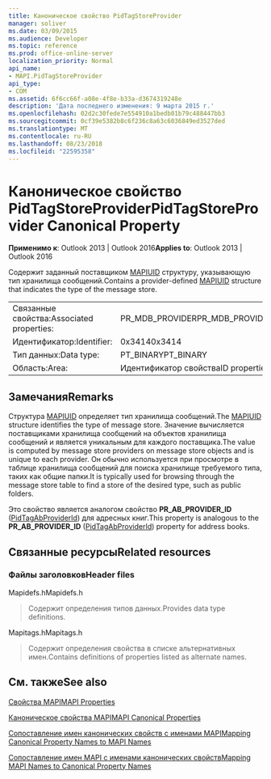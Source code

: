 ```yaml
---
title: Каноническое свойство PidTagStoreProvider
manager: soliver
ms.date: 03/09/2015
ms.audience: Developer
ms.topic: reference
ms.prod: office-online-server
localization_priority: Normal
api_name:
- MAPI.PidTagStoreProvider
api_type:
- COM
ms.assetid: 6f6cc66f-a08e-4f8e-b33a-d3674319248e
description: 'Дата последнего изменения: 9 марта 2015 г.'
ms.openlocfilehash: 02d2c30fede7e554910a1bedb01b79c488447bb3
ms.sourcegitcommit: 0cf39e5382b8c6f236c8a63c6036849ed3527ded
ms.translationtype: MT
ms.contentlocale: ru-RU
ms.lasthandoff: 08/23/2018
ms.locfileid: "22595358"
---
```

# <a name="pidtagstoreprovider-canonical-property"></a><span data-ttu-id="b40d7-103">Каноническое свойство PidTagStoreProvider</span><span class="sxs-lookup"><span data-stu-id="b40d7-103">PidTagStoreProvider Canonical Property</span></span>

  
  
<span data-ttu-id="b40d7-104">**Применимо к**: Outlook 2013 | Outlook 2016</span><span class="sxs-lookup"><span data-stu-id="b40d7-104">**Applies to**: Outlook 2013 | Outlook 2016</span></span> 
  
<span data-ttu-id="b40d7-105">Содержит заданный поставщиком [MAPIUID](mapiuid.md) структуру, указывающую тип хранилища сообщений.</span><span class="sxs-lookup"><span data-stu-id="b40d7-105">Contains a provider-defined [MAPIUID](mapiuid.md) structure that indicates the type of the message store.</span></span> 
  
|||
|:-----|:-----|
|<span data-ttu-id="b40d7-106">Связанные свойства:</span><span class="sxs-lookup"><span data-stu-id="b40d7-106">Associated properties:</span></span>  <br/> |<span data-ttu-id="b40d7-107">PR_MDB_PROVIDER</span><span class="sxs-lookup"><span data-stu-id="b40d7-107">PR_MDB_PROVIDER</span></span>  <br/> |
|<span data-ttu-id="b40d7-108">Идентификатор:</span><span class="sxs-lookup"><span data-stu-id="b40d7-108">Identifier:</span></span>  <br/> |<span data-ttu-id="b40d7-109">0x3414</span><span class="sxs-lookup"><span data-stu-id="b40d7-109">0x3414</span></span>  <br/> |
|<span data-ttu-id="b40d7-110">Тип данных:</span><span class="sxs-lookup"><span data-stu-id="b40d7-110">Data type:</span></span>  <br/> |<span data-ttu-id="b40d7-111">PT_BINARY</span><span class="sxs-lookup"><span data-stu-id="b40d7-111">PT_BINARY</span></span>  <br/> |
|<span data-ttu-id="b40d7-112">Область:</span><span class="sxs-lookup"><span data-stu-id="b40d7-112">Area:</span></span>  <br/> |<span data-ttu-id="b40d7-113">Идентификатор свойства</span><span class="sxs-lookup"><span data-stu-id="b40d7-113">ID properties</span></span>  <br/> |
   
## <a name="remarks"></a><span data-ttu-id="b40d7-114">Замечания</span><span class="sxs-lookup"><span data-stu-id="b40d7-114">Remarks</span></span>

<span data-ttu-id="b40d7-115">Структура [MAPIUID](mapiuid.md) определяет тип хранилища сообщений.</span><span class="sxs-lookup"><span data-stu-id="b40d7-115">The [MAPIUID](mapiuid.md) structure identifies the type of message store.</span></span> <span data-ttu-id="b40d7-116">Значение вычисляется поставщиками хранилища сообщений на объектов хранилища сообщений и является уникальным для каждого поставщика.</span><span class="sxs-lookup"><span data-stu-id="b40d7-116">The value is computed by message store providers on message store objects and is unique to each provider.</span></span> <span data-ttu-id="b40d7-117">Он обычно используется при просмотре в таблице хранилища сообщений для поиска хранилище требуемого типа, таких как общие папки.</span><span class="sxs-lookup"><span data-stu-id="b40d7-117">It is typically used for browsing through the message store table to find a store of the desired type, such as public folders.</span></span> 
  
<span data-ttu-id="b40d7-118">Это свойство является аналогом свойство **PR_AB_PROVIDER_ID** ([PidTagAbProviderId](pidtagabproviderid-canonical-property.md)) для адресных книг.</span><span class="sxs-lookup"><span data-stu-id="b40d7-118">This property is analogous to the **PR_AB_PROVIDER_ID** ([PidTagAbProviderId](pidtagabproviderid-canonical-property.md)) property for address books.</span></span> 
  
## <a name="related-resources"></a><span data-ttu-id="b40d7-119">Связанные ресурсы</span><span class="sxs-lookup"><span data-stu-id="b40d7-119">Related resources</span></span>

### <a name="header-files"></a><span data-ttu-id="b40d7-120">Файлы заголовков</span><span class="sxs-lookup"><span data-stu-id="b40d7-120">Header files</span></span>

<span data-ttu-id="b40d7-121">Mapidefs.h</span><span class="sxs-lookup"><span data-stu-id="b40d7-121">Mapidefs.h</span></span>
  
> <span data-ttu-id="b40d7-122">Содержит определения типов данных.</span><span class="sxs-lookup"><span data-stu-id="b40d7-122">Provides data type definitions.</span></span>
    
<span data-ttu-id="b40d7-123">Mapitags.h</span><span class="sxs-lookup"><span data-stu-id="b40d7-123">Mapitags.h</span></span>
  
> <span data-ttu-id="b40d7-124">Содержит определения свойства в списке альтернативных имен.</span><span class="sxs-lookup"><span data-stu-id="b40d7-124">Contains definitions of properties listed as alternate names.</span></span>
    
## <a name="see-also"></a><span data-ttu-id="b40d7-125">См. также</span><span class="sxs-lookup"><span data-stu-id="b40d7-125">See also</span></span>



[<span data-ttu-id="b40d7-126">Свойства MAPI</span><span class="sxs-lookup"><span data-stu-id="b40d7-126">MAPI Properties</span></span>](mapi-properties.md)
  
[<span data-ttu-id="b40d7-127">Каноническое свойства MAPI</span><span class="sxs-lookup"><span data-stu-id="b40d7-127">MAPI Canonical Properties</span></span>](mapi-canonical-properties.md)
  
[<span data-ttu-id="b40d7-128">Сопоставление имен канонических свойств с именами MAPI</span><span class="sxs-lookup"><span data-stu-id="b40d7-128">Mapping Canonical Property Names to MAPI Names</span></span>](mapping-canonical-property-names-to-mapi-names.md)
  
[<span data-ttu-id="b40d7-129">Сопоставление имен MAPI с именами канонических свойств</span><span class="sxs-lookup"><span data-stu-id="b40d7-129">Mapping MAPI Names to Canonical Property Names</span></span>](mapping-mapi-names-to-canonical-property-names.md)


